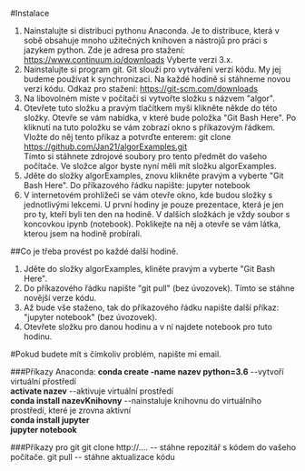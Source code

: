#Instalace  
1. Nainstalujte si distribuci pythonu Anaconda. Je to distribuce, která v sobě obsahuje mnoho užitečných knihoven a nástrojů pro práci s jazykem python. Zde je adresa pro stažení: https://www.continuum.io/downloads Vyberte verzi 3.x. 
2. Nainstalujte si program git. Git slouží pro vytváření verzí kódu. My jej budeme používat k synchronizaci. Na každé hodině si stáhneme novou verzi kódu. Odkaz pro stažení: https://git-scm.com/downloads
3. Na libovolném míste v počítači si vytvořte složku s názvem "algor".
4. Otevřete tuto složku a pravým tlačítkem myši klikněte někde do této složky. Otevře se vám nabídka, v které bude položka "Git Bash Here". Po kliknutí na tuto položku se vám zobrazí okno s příkazovým řádkem. Vložte do něj tento příkaz a potvrďte enterem: git clone  https://github.com/Jan21/algorExamples.git  
Tímto si stáhnete zdrojové soubory pro tento předmět do vašeho počítače. Ve složce algor byste nyní měli mít složku algorExamples. 
5. Jděte do složky algorExamples, znovu klikněte pravým a vyberte "Git Bash Here". Do příkazového řádku napište: jupyter notebook
6. V internetovém prohlížeči se vám otevře okno, kde budou složky s jednotlivými lekcemi. U první hodiny je pouze prezentace, která je jen pro ty, kteří byli ten den na hodině. V dalších složkách je vždy soubor s koncovkou ipynb (notebook). Poklikejte na něj a otevře se vám látka, kterou jsem na hodině probírali.

##Co je třeba provést po každé další hodině.
1. Jděte do složky algorExamples, kliněte pravým a vyberte "Git Bash Here".
2. Do příkazového řádku napište "git pull" (bez úvozovek). Tímto se stáhne novější verze kódu.
3. Až bude vše staženo, tak do příkazového řádku napište další příkaz: "jupyter notebook" (bez úvozovek).
4. Otevřete složku pro danou hodinu a v ní najdete notebook pro tuto hodinu.

#Pokud budete mít s čímkoliv problém, napište mi email.


###Příkazy Anaconda:
**conda create -name nazev python=3.6**    --vytvoří virtuální přostředí  
**activate nazev**  --aktivuje virtuální prostředí  
**conda install nazevKnihovny**  --nainstaluje knihovnu do virtuálního prostředí, které je zrovna aktivní  
**conda install jupyter**  
**jupyter notebook** 

###Příkazy pro git
git clone http://....  -- stáhne repozitář s kódem do vašeho počítače.
git pull -- stáhne aktualizace kódu



